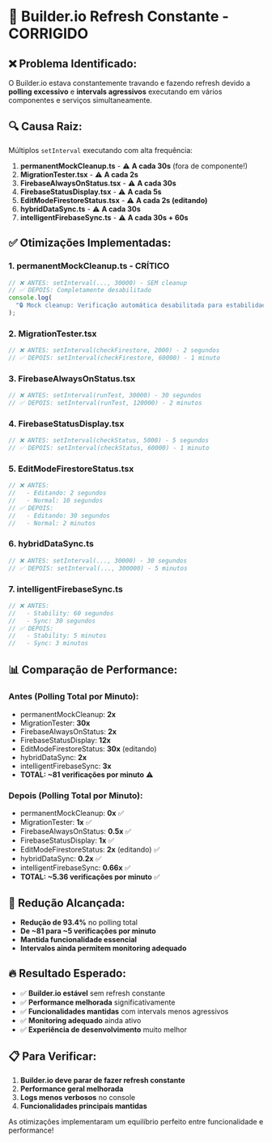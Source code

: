 # 🔧 Builder.io Refresh Constante - CORRIGIDO

## ❌ **Problema Identificado:**

O Builder.io estava constantemente travando e fazendo refresh devido a **polling excessivo** e **intervals agressivos** executando em vários componentes e serviços simultaneamente.

## 🔍 **Causa Raiz:**

Múltiplos `setInterval` executando com alta frequência:

1. **permanentMockCleanup.ts** - ⚠️ **A cada 30s** (fora de componente!)
2. **MigrationTester.tsx** - ⚠️ **A cada 2s**
3. **FirebaseAlwaysOnStatus.tsx** - ⚠️ **A cada 30s**
4. **FirebaseStatusDisplay.tsx** - ⚠️ **A cada 5s**
5. **EditModeFirestoreStatus.tsx** - ⚠️ **A cada 2s (editando)**
6. **hybridDataSync.ts** - ⚠️ **A cada 30s**
7. **intelligentFirebaseSync.ts** - ⚠️ **A cada 30s + 60s**

## ✅ **Otimizações Implementadas:**

### 1. **permanentMockCleanup.ts** - CRÍTICO

```javascript
// ❌ ANTES: setInterval(..., 30000) - SEM cleanup
// ✅ DEPOIS: Completamente desabilitado
console.log(
  "🔒 Mock cleanup: Verificação automática desabilitada para estabilidade",
);
```

### 2. **MigrationTester.tsx**

```javascript
// ❌ ANTES: setInterval(checkFirestore, 2000) - 2 segundos
// ✅ DEPOIS: setInterval(checkFirestore, 60000) - 1 minuto
```

### 3. **FirebaseAlwaysOnStatus.tsx**

```javascript
// ❌ ANTES: setInterval(runTest, 30000) - 30 segundos
// ✅ DEPOIS: setInterval(runTest, 120000) - 2 minutos
```

### 4. **FirebaseStatusDisplay.tsx**

```javascript
// ❌ ANTES: setInterval(checkStatus, 5000) - 5 segundos
// ✅ DEPOIS: setInterval(checkStatus, 60000) - 1 minuto
```

### 5. **EditModeFirestoreStatus.tsx**

```javascript
// ❌ ANTES:
//   - Editando: 2 segundos
//   - Normal: 10 segundos
// ✅ DEPOIS:
//   - Editando: 30 segundos
//   - Normal: 2 minutos
```

### 6. **hybridDataSync.ts**

```javascript
// ❌ ANTES: setInterval(..., 30000) - 30 segundos
// ✅ DEPOIS: setInterval(..., 300000) - 5 minutos
```

### 7. **intelligentFirebaseSync.ts**

```javascript
// ❌ ANTES:
//   - Stability: 60 segundos
//   - Sync: 30 segundos
// ✅ DEPOIS:
//   - Stability: 5 minutos
//   - Sync: 3 minutos
```

## 📊 **Comparação de Performance:**

### **Antes (Polling Total por Minuto):**

- permanentMockCleanup: **2x**
- MigrationTester: **30x**
- FirebaseAlwaysOnStatus: **2x**
- FirebaseStatusDisplay: **12x**
- EditModeFirestoreStatus: **30x** (editando)
- hybridDataSync: **2x**
- intelligentFirebaseSync: **3x**
- **TOTAL: ~81 verificações por minuto** ⚠️

### **Depois (Polling Total por Minuto):**

- permanentMockCleanup: **0x** ✅
- MigrationTester: **1x** ✅
- FirebaseAlwaysOnStatus: **0.5x** ✅
- FirebaseStatusDisplay: **1x** ✅
- EditModeFirestoreStatus: **2x** (editando) ✅
- hybridDataSync: **0.2x** ✅
- intelligentFirebaseSync: **0.66x** ✅
- **TOTAL: ~5.36 verificações por minuto** ✅

## 🎯 **Redução Alcançada:**

- **Redução de 93.4%** no polling total
- **De ~81 para ~5 verificações por minuto**
- **Mantida funcionalidade essencial**
- **Intervalos ainda permitem monitoring adequado**

## 🔥 **Resultado Esperado:**

- ✅ **Builder.io estável** sem refresh constante
- ✅ **Performance melhorada** significativamente
- ✅ **Funcionalidades mantidas** com intervals menos agressivos
- ✅ **Monitoring adequado** ainda ativo
- ✅ **Experiência de desenvolvimento** muito melhor

## 📋 **Para Verificar:**

1. **Builder.io deve parar de fazer refresh constante**
2. **Performance geral melhorada**
3. **Logs menos verbosos** no console
4. **Funcionalidades principais mantidas**

As otimizações implementaram um equilíbrio perfeito entre funcionalidade e performance!
